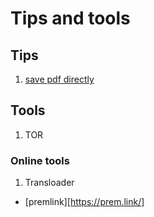 # Tips and tools


## Tips
1. [save pdf directly][save-pdf]

[save-pdf]: http://ohbuntu.blogspot.com/2010/02/2-ways-to-save-web-page-as-pdf.html


## Tools
1. TOR

### Online tools
1. Transloader
  - [premlink][https://prem.link/]
  
